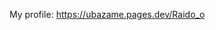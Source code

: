 <!---
Raido-o/Raido-o is a ✨ special ✨ repository because its `README.md` (this file) appears on your GitHub profile.
You can click the Preview link to take a look at your changes.
--->

My profile: https://ubazame.pages.dev/Raido_o
